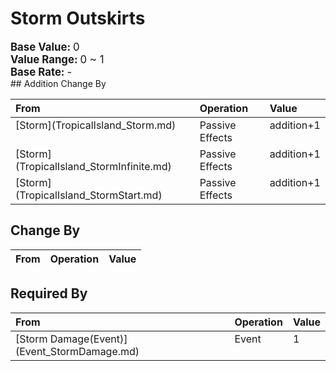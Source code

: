 # Storm Outskirts  
  
<div style="font-size:1.2em"><b>Base Value: </b> 0 </div>  
<div style="font-size:1.2em"><b>Value Range: </b> 0 ~ 1 </div>  
<div style="font-size:1.2em"><b>Base Rate: </b> - </div>  
## Addition Change By  
<table class="table table-bordered" data-toggle="table"  ><thead style=""><tr ><th  style="text-align:left;vertical-align:top;"  >From</th><th  style="text-align:left;vertical-align:top;"  >Operation</th><th  style="text-align:left;vertical-align:top;"  >Value</th></tr></thead><tr ><td  style="text-align:left;vertical-align:top;"  >[Storm](TropicalIsland_Storm.md)</td><td  style="text-align:left;vertical-align:top;"  >Passive Effects</td><td  style="text-align:left;vertical-align:top;"  >addition+1</td></tr><tr ><td  style="text-align:left;vertical-align:top;"  >[Storm](TropicalIsland_StormInfinite.md)</td><td  style="text-align:left;vertical-align:top;"  >Passive Effects</td><td  style="text-align:left;vertical-align:top;"  >addition+1</td></tr><tr ><td  style="text-align:left;vertical-align:top;"  >[Storm](TropicalIsland_StormStart.md)</td><td  style="text-align:left;vertical-align:top;"  >Passive Effects</td><td  style="text-align:left;vertical-align:top;"  >addition+1</td></tr></tbody></table>  
  
## Change By  
<table class="table table-bordered" data-toggle="table"  ><thead style=""><tr ><th  style="text-align:left;vertical-align:top;"  data-sortable="true"  >From</th><th  style="text-align:left;vertical-align:top;"  data-sortable="true"  >Operation</th><th  style="text-align:left;vertical-align:top;"  data-sortable="true"  >Value</th></tr></thead></tbody></table>  
  
## Required By  
<table class="table table-bordered" data-toggle="table"  ><thead style=""><tr ><th  style="text-align:left;vertical-align:top;"  >From</th><th  style="text-align:left;vertical-align:top;"  >Operation</th><th  style="text-align:left;vertical-align:top;"  data-sortable="true"  >Value</th></tr></thead><tr ><td  style="text-align:left;vertical-align:top;"  >[Storm Damage(Event)](Event_StormDamage.md)</td><td  style="text-align:left;vertical-align:top;"  >Event</td><td  style="text-align:left;vertical-align:top;"  >1</td></tr></tbody></table>  
  


<script>document.title="Storm Outskirts - Card Survival Wiki";</script>